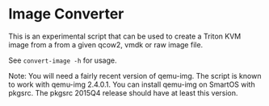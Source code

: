 # Image Converter

This is an experimental script that can be used to create a Triton KVM image from a from a given qcow2, vmdk or raw image file.

See `convert-image -h` for usage.

Note: You will need a fairly recent version of qemu-img. The script is known to work with qemu-img 2.4.0.1. You can install qemu-img on SmartOS with pkgsrc. The pkgsrc 2015Q4 release should have at least this version.
